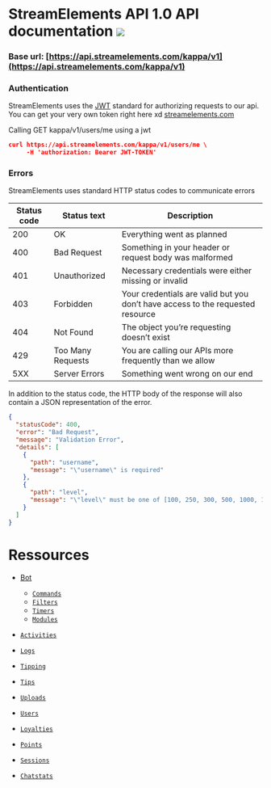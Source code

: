 # StreamElements API 1.0 API documentation <img src="https://static-cdn.jtvnw.net/emoticons/v1/25/1.0">

### Base url: [https://api.streamelements.com/kappa/v1](https://api.streamelements.com/kappa/v1)

### Authentication

StreamElements uses the [JWT](https://jwt.io/) standard for authorizing requests to our api.
You can get your very own token right here xd [streamelements.com](https://streamelements.com/dashboard/account/information)

Calling GET kappa/v1/users/me using a jwt
```json
curl https://api.streamelements.com/kappa/v1/users/me \
     -H 'authorization: Bearer JWT-TOKEN'
```

### Errors

StreamElements uses standard HTTP status codes to communicate errors

|Status code|Status text|Description|
|-----------|-----------|-----------|
|200|OK|Everything went as planned|
|400|Bad Request|Something in your header or request body was malformed|
|401|Unauthorized|Necessary credentials were either missing or invalid|
|403|Forbidden|Your credentials are valid but you don’t have access to the requested resource|
|404|Not Found|The object you’re requesting doesn’t exist|
|429|Too Many Requests|You are calling our APIs more frequently than we allow|
|5XX|Server Errors|Something went wrong on our end|

In addition to the status code, the HTTP body of the response will also contain a JSON representation of the error.

```json
{
  "statusCode": 400,
  "error": "Bad Request",
  "message": "Validation Error",
  "details": [
    {
      "path": "username",
      "message": "\"username\" is required"
    },
    {
      "path": "level",
      "message": "\"level\" must be one of [100, 250, 300, 500, 1000, 1500, 2000]"
    }
  ]
}
```

# Ressources
- [Bot](bot.md)
    - [`Commands`](bot.md#commands)
    - [`Filters`](bot.md#filters)
    - [`Timers`](bot.md#timers)
    - [`Modules`](bot.md#modules)

- [`Activities`](activities.md)
- [`Logs`](logs.md)
- [`Tipping`](tipping.md)
- [`Tips`](tips.md)
- [`Uploads`](uploads.md)
- [`Users`](users.md)
- [`Loyalties`](loyalties.md)
- [`Points`](points.md)
- [`Sessions`](sessions.md)
- [`Chatstats`](chatstats.md)
